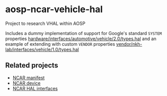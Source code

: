 # aosp-ncar-vehicle-hal

Project to research VHAL within AOSP

Includes a dummy implementation of support for Google's standard `SYSTEM` properties [hardware/interfaces/automotive/vehicle/2.0/types.hal](https://android.googlesource.com/platform/hardware/interfaces/+/refs/tags/android-11.0.0_r48/automotive/vehicle/2.0/types.hal) and an example of extending with custom `VENDOR` properties [vendor/nkh-lab/interfaces/vehicle/1.0/types.hal](https://github.com/nkh-lab/aosp-ncar-interfaces/blob/master/vehicle/1.0/types.hal)

## Related projects

- [NCAR manifest](https://github.com/nkh-lab/aosp-ncar-manifest)
- [NCAR device](https://github.com/nkh-lab/aosp-ncar-device)
- [NCAR HAL interfaces](https://github.com/nkh-lab/aosp-ncar-interfaces)
